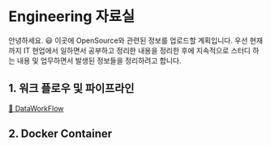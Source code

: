# Engineering 자료실
안녕하세요. :smiley: 이곳에 OpenSource와 관련된 정보를 업로드할 계획입니다.
우선 현재까지 IT 현업에서 일하면서 공부하고 정리한 내용을 정리한 후에 지속적으로 스터디 하는 내용 및 업무하면서 발생된 정보들을 정리하려고 합니다.

## 1. 워크 플로우 및 파이프라인
[:clown_face: DataWorkFlow](./DataWorkFlow.md)
## 2. Docker Container

## 



